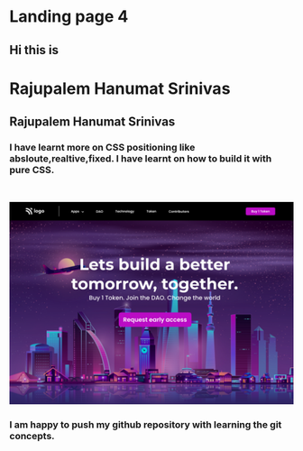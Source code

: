 # Landing page 4

## Hi this is 
# Rajupalem Hanumat Srinivas  

## Rajupalem Hanumat Srinivas 

### I have learnt more on CSS positioning like absloute,realtive,fixed. I have learnt on how to build it with pure  __CSS__.

&nbsp;

![project_1 logo](./5.PNG)

### I am happy to push my github repository with learning the git concepts.